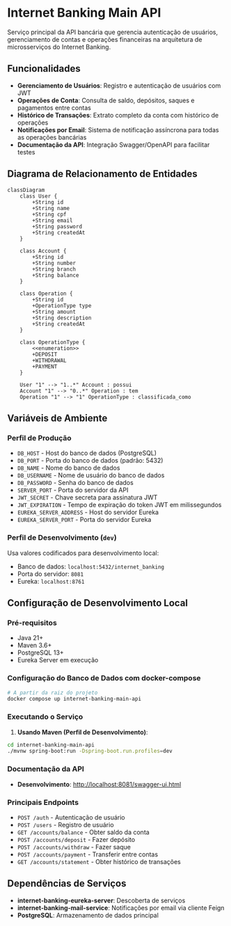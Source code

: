 # Internet Banking Main API

Serviço principal da API bancária que gerencia autenticação de usuários, gerenciamento de contas e operações financeiras na arquitetura de microsserviços do Internet Banking.

## Funcionalidades

- **Gerenciamento de Usuários**: Registro e autenticação de usuários com JWT
- **Operações de Conta**: Consulta de saldo, depósitos, saques e pagamentos entre contas
- **Histórico de Transações**: Extrato completo da conta com histórico de operações
- **Notificações por Email**: Sistema de notificação assíncrona para todas as operações bancárias
- **Documentação da API**: Integração Swagger/OpenAPI para facilitar testes

## Diagrama de Relacionamento de Entidades

```mermaid
classDiagram
    class User {
        +String id
        +String name
        +String cpf
        +String email
        +String password
        +String createdAt
    }

    class Account {
        +String id
        +String number
        +String branch
        +String balance
    }

    class Operation {
        +String id
        +OperationType type
        +String amount
        +String description
        +String createdAt
    }

    class OperationType {
        <<enumeration>>
        +DEPOSIT
        +WITHDRAWAL
        +PAYMENT
    }

    User "1" --> "1..*" Account : possui
    Account "1" --> "0..*" Operation : tem
    Operation "1" --> "1" OperationType : classificada_como
```

## Variáveis de Ambiente

### Perfil de Produção

- `DB_HOST` - Host do banco de dados (PostgreSQL)
- `DB_PORT` - Porta do banco de dados (padrão: 5432)
- `DB_NAME` - Nome do banco de dados
- `DB_USERNAME` - Nome de usuário do banco de dados
- `DB_PASSWORD` - Senha do banco de dados
- `SERVER_PORT` - Porta do servidor da API
- `JWT_SECRET` - Chave secreta para assinatura JWT
- `JWT_EXPIRATION` - Tempo de expiração do token JWT em milissegundos
- `EUREKA_SERVER_ADDRESS` - Host do servidor Eureka
- `EUREKA_SERVER_PORT` - Porta do servidor Eureka

### Perfil de Desenvolvimento (`dev`)

Usa valores codificados para desenvolvimento local:

- Banco de dados: `localhost:5432/internet_banking`
- Porta do servidor: `8081`
- Eureka: `localhost:8761`

## Configuração de Desenvolvimento Local

### Pré-requisitos

- Java 21+
- Maven 3.6+
- PostgreSQL 13+
- Eureka Server em execução

### Configuração do Banco de Dados com docker-compose

```bash
# A partir da raiz do projeto
docker compose up internet-banking-main-api
```

### Executando o Serviço

1. **Usando Maven (Perfil de Desenvolvimento)**:

```bash
cd internet-banking-main-api
./mvnw spring-boot:run -Dspring-boot.run.profiles=dev
```

### Documentação da API

- **Desenvolvimento**: <http://localhost:8081/swagger-ui.html>

### Principais Endpoints

- `POST /auth` - Autenticação de usuário
- `POST /users` - Registro de usuário
- `GET /accounts/balance` - Obter saldo da conta
- `POST /accounts/deposit` - Fazer depósito
- `POST /accounts/withdraw` - Fazer saque
- `POST /accounts/payment` - Transferir entre contas
- `GET /accounts/statement` - Obter histórico de transações

## Dependências de Serviços

- **internet-banking-eureka-server**: Descoberta de serviços
- **internet-banking-mail-service**: Notificações por email via cliente Feign
- **PostgreSQL**: Armazenamento de dados principal
